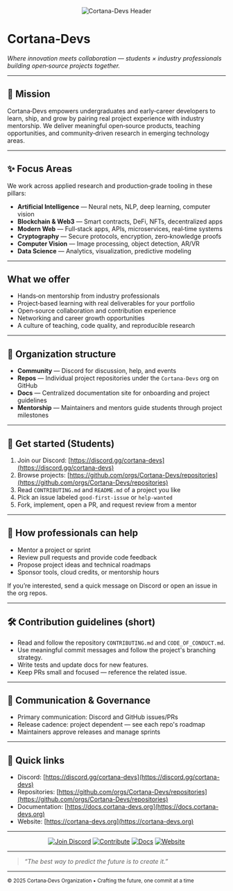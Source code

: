 <div align="center">

<img src="https://capsule-render.vercel.app/api?type=waving&height=300&text=CORTANA-DEVS&color=0:1E90FF,30:8A2BE2,60:FF1493,100:FF8C00&fontColor=ffffff&fontSize=55&desc=Where+Innovation+Meets+Collaboration&descAlignY=60&animation=fadeIn&fontAlignY=40" alt="Cortana-Devs Header" />

</div>

# Cortana‑Devs

*Where innovation meets collaboration — students × industry professionals building open‑source projects together.*

---

## 🎯 Mission

Cortana‑Devs empowers undergraduates and early‑career developers to learn, ship, and grow by pairing real project experience with industry mentorship. We deliver meaningful open‑source products, teaching opportunities, and community‑driven research in emerging technology areas.

---

## ✨ Focus Areas

We work across applied research and production‑grade tooling in these pillars:

* **Artificial Intelligence** — Neural nets, NLP, deep learning, computer vision
* **Blockchain & Web3** — Smart contracts, DeFi, NFTs, decentralized apps
* **Modern Web** — Full‑stack apps, APIs, microservices, real‑time systems
* **Cryptography** — Secure protocols, encryption, zero‑knowledge proofs
* **Computer Vision** — Image processing, object detection, AR/VR
* **Data Science** — Analytics, visualization, predictive modeling

---

## What we offer

* Hands‑on mentorship from industry professionals
* Project‑based learning with real deliverables for your portfolio
* Open‑source collaboration and contribution experience
* Networking and career growth opportunities
* A culture of teaching, code quality, and reproducible research

---

## 📂 Organization structure

* **Community** — Discord for discussion, help, and events
* **Repos** — Individual project repositories under the `Cortana-Devs` org on GitHub
* **Docs** — Centralized documentation site for onboarding and project guidelines
* **Mentorship** — Maintainers and mentors guide students through project milestones

---

## 🚀 Get started (Students)

1. Join our Discord: [https://discord.gg/cortana-devs](https://discord.gg/cortana-devs)
2. Browse projects: [https://github.com/orgs/Cortana-Devs/repositories](https://github.com/orgs/Cortana-Devs/repositories)
3. Read `CONTRIBUTING.md` and `README.md` of a project you like
4. Pick an issue labeled `good-first-issue` or `help-wanted`
5. Fork, implement, open a PR, and request review from a mentor

---

## 🤝 How professionals can help

* Mentor a project or sprint
* Review pull requests and provide code feedback
* Propose project ideas and technical roadmaps
* Sponsor tools, cloud credits, or mentorship hours

If you’re interested, send a quick message on Discord or open an issue in the org repos.

---

## 🛠️ Contribution guidelines (short)

* Read and follow the repository `CONTRIBUTING.md` and `CODE_OF_CONDUCT.md`.
* Use meaningful commit messages and follow the project's branching strategy.
* Write tests and update docs for new features.
* Keep PRs small and focused — reference the related issue.

---

## 📣 Communication & Governance

* Primary communication: Discord and GitHub issues/PRs
* Release cadence: project dependent — see each repo's roadmap
* Maintainers approve releases and manage sprints

---

## 🔗 Quick links

* Discord: [https://discord.gg/cortana-devs](https://discord.gg/cortana-devs)
* Repositories: [https://github.com/orgs/Cortana-Devs/repositories](https://github.com/orgs/Cortana-Devs/repositories)
* Documentation: [https://docs.cortana-devs.org](https://docs.cortana-devs.org)
* Website: [https://cortana-devs.org](https://cortana-devs.org)

---

<div align="center">

[![Join Discord](https://img.shields.io/badge/Discord-1E90FF?style=for-the-badge\&logo=discord\&logoColor=white\&labelColor=000)](https://discord.gg/cortana-devs)
[![Contribute](https://img.shields.io/badge/Contribute-8A2BE2?style=for-the-badge\&logo=github\&logoColor=white\&labelColor=000)](https://github.com/orgs/Cortana-Devs/repositories)
[![Docs](https://img.shields.io/badge/Docs-FF1493?style=for-the-badge\&logo=gitbook\&logoColor=white\&labelColor=000)](https://docs.cortana-devs.org)
[![Website](https://img.shields.io/badge/Website-FF8C00?style=for-the-badge\&logo=firefox\&logoColor=white\&labelColor=000)](https://cortana-devs.org)

</div>

---

> *“The best way to predict the future is to create it.”*

---

<footer>
<sub>© 2025 Cortana‑Devs Organization • Crafting the future, one commit at a time</sub>
</footer>
